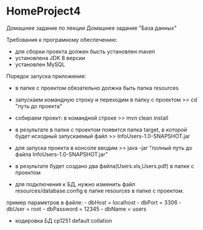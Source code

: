 # HomeProject4

Домашнее задание по лекции Домашнее задание "База данных"

Требования к програмному обеспечению:
- для сборки проекта должен бысть установлен maven
- установлена JDK 8 версии
- установлен MySQL 

Порядок запуска приложения:
- в папке с проектом обязательно должна быть папка resources

- запускаем командную строку и переходим в папку с проектом >> cd "путь до проекта"

- собираем проект: в командной строке >> mvn clean install

- в результате в папке с проектом появится папка target, в которой
будет исходный запускаемый файл >> InfoUsers-1.0-SNAPSHOT.jar

- для запуска проекта в консоле вводим >> java -jar "полный путь до файла InfoUsers-1.0-SNAPSHOT.jar"

- в результате будет создано два файла(Users.xls,Users.pdf) в папке с проектом

- для подключения к БД, нужно изменить файл resources/database.config в папке resources в
папке с проектом.

пример параметров в файле: 
                    - dbHost = localhost
                    - dbPort = 3306
                    - dbUser = root
                    - dbPassword = 12345
                    - dbName = users
                    
- кодировка БД cp1251 default collation                                                          
                                                                                               







